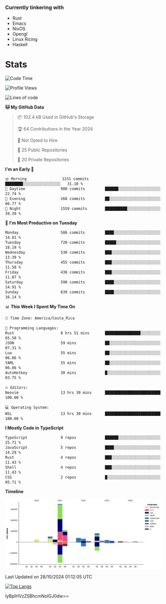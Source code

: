 ### Currently tinkering with
 - Rust
 - Emacs
 - NixOS
 - Opengl
 - Linux Ricing
 - Haskell

# Stats
<!--START_SECTION:waka-->
![Code Time](http://img.shields.io/badge/Code%20Time-923%20hrs%204%20mins-blue)

![Profile Views](http://img.shields.io/badge/Profile%20Views-0-blue)

![Lines of code](https://img.shields.io/badge/From%20Hello%20World%20I%27ve%20Written-761.5%20thousand%20lines%20of%20code-blue)

**🐱 My GitHub Data** 

> 📦 102.4 kB Used in GitHub's Storage 
 > 
> 🏆 64 Contributions in the Year 2024
 > 
> 🚫 Not Opted to Hire
 > 
> 📜 25 Public Repositories 
 > 
> 🔑 20 Private Repositories 
 > 
**I'm an Early 🐤** 

```text
🌞 Morning                1231 commits        ████████░░░░░░░░░░░░░░░░░   31.10 % 
🌆 Daytime                900 commits         ██████░░░░░░░░░░░░░░░░░░░   22.74 % 
🌃 Evening                268 commits         ██░░░░░░░░░░░░░░░░░░░░░░░   06.77 % 
🌙 Night                  1559 commits        ██████████░░░░░░░░░░░░░░░   39.39 % 
```
📅 **I'm Most Productive on Tuesday** 

```text
Monday                   586 commits         ████░░░░░░░░░░░░░░░░░░░░░   14.81 % 
Tuesday                  720 commits         █████░░░░░░░░░░░░░░░░░░░░   18.19 % 
Wednesday                530 commits         ███░░░░░░░░░░░░░░░░░░░░░░   13.39 % 
Thursday                 455 commits         ███░░░░░░░░░░░░░░░░░░░░░░   11.50 % 
Friday                   438 commits         ███░░░░░░░░░░░░░░░░░░░░░░   11.07 % 
Saturday                 590 commits         ████░░░░░░░░░░░░░░░░░░░░░   14.91 % 
Sunday                   639 commits         ████░░░░░░░░░░░░░░░░░░░░░   16.14 % 
```


📊 **This Week I Spent My Time On** 

```text
🕑︎ Time Zone: America/Costa_Rica

💬 Programming Languages: 
Rust                     8 hrs 51 mins       ████████████████░░░░░░░░░   65.58 % 
JSON                     59 mins             ██░░░░░░░░░░░░░░░░░░░░░░░   07.31 % 
Lua                      55 mins             ██░░░░░░░░░░░░░░░░░░░░░░░   06.86 % 
YAML                     55 mins             ██░░░░░░░░░░░░░░░░░░░░░░░   06.86 % 
AutoHotkey               30 mins             █░░░░░░░░░░░░░░░░░░░░░░░░   03.75 % 

🔥 Editors: 
Neovim                   13 hrs 30 mins      █████████████████████████   100.00 % 

💻 Operating System: 
WSL                      13 hrs 30 mins      █████████████████████████   100.00 % 
```

**I Mostly Code in TypeScript** 

```text
TypeScript               9 repos             ██████░░░░░░░░░░░░░░░░░░░   25.71 % 
JavaScript               5 repos             ████░░░░░░░░░░░░░░░░░░░░░   14.29 % 
Rust                     4 repos             ███░░░░░░░░░░░░░░░░░░░░░░   11.43 % 
Shell                    4 repos             ███░░░░░░░░░░░░░░░░░░░░░░   11.43 % 
CSS                      2 repos             █░░░░░░░░░░░░░░░░░░░░░░░░   05.71 % 
```



**Timeline**

![Lines of Code chart](https://raw.githubusercontent.com/PandeCode/PandeCode/main/assets/bar_graph.png)


 Last Updated on 28/10/2024 01:12:05 UTC
<!--END_SECTION:waka-->
<!-- 
[![PandeCode's GitHub stats](https://github-readme-stats.vercel.app/api?username=PandeCode&theme=dracula&hide_border=true&show_icons=true)](https://github.com/anuraghazra/github-readme-stats)
-->
[![Top Langs](https://github-readme-stats.vercel.app/api/top-langs/?username=PandeCode&layout=compact&theme=dracula&hide_border=true)](https://github.com/anuraghazra/github-readme-stats)

IyBpIHVzZSBhcmNoIGJ0dw==
